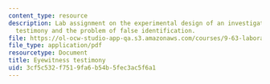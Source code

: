 ```yaml
---
content_type: resource
description: Lab assignment on the experimental design of an investigation of eyewitness
  testimony and the problem of false identification.
file: https://ol-ocw-studio-app-qa.s3.amazonaws.com/courses/9-63-laboratory-in-visual-cognition-fall-2009/3cf5c532f7519fa6b54b5fec3ac5f6a1_MIT9_63F09_assn07.pdf
file_type: application/pdf
resourcetype: Document
title: Eyewitness testimony
uid: 3cf5c532-f751-9fa6-b54b-5fec3ac5f6a1
---
```

